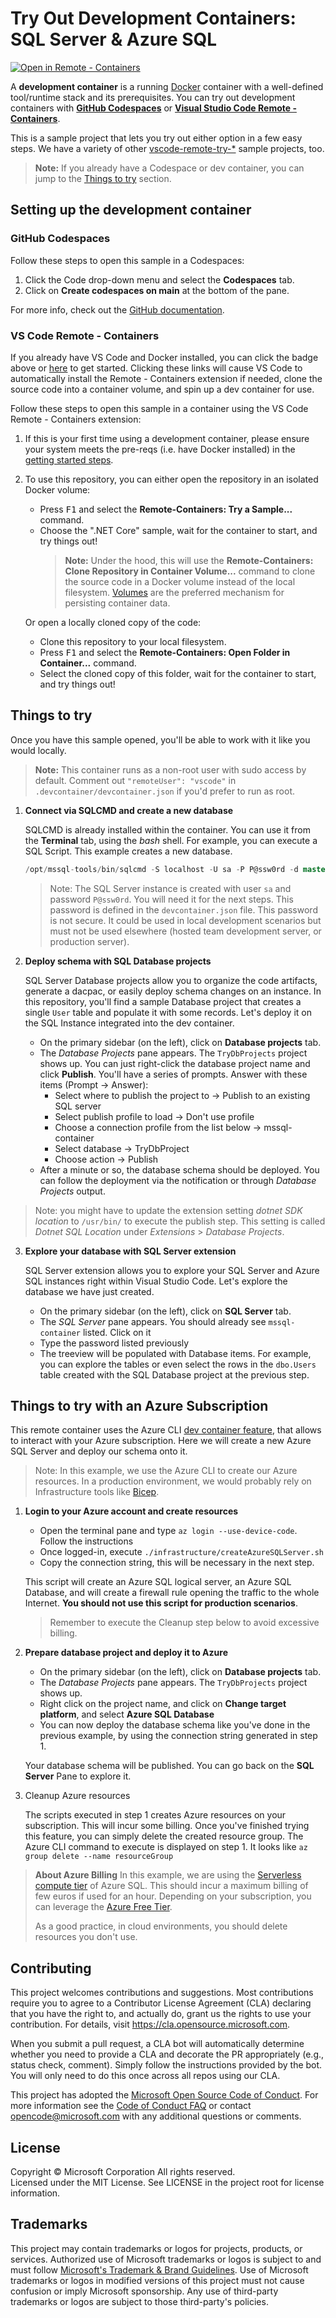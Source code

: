 # Try Out Development Containers: SQL Server & Azure SQL

[![Open in Remote - Containers](https://img.shields.io/static/v1?label=Remote%20-%20Containers&message=Open&color=blue&logo=visualstudiocode)](https://vscode.dev/redirect?url=vscode://ms-vscode-remote.remote-containers/cloneInVolume?url=https://github.com/microsoft/vscode-remote-try-sqlserver)

A **development container** is a running [Docker](https://www.docker.com) container with a well-defined tool/runtime stack and its prerequisites. You can try out development containers with **[GitHub Codespaces](https://github.com/features/codespaces)** or **[Visual Studio Code Remote - Containers](https://aka.ms/vscode-remote/containers)**.

This is a sample project that lets you try out either option in a few easy steps. We have a variety of other [vscode-remote-try-*](https://github.com/search?q=org%3Amicrosoft+vscode-remote-try-&type=Repositories) sample projects, too.

> **Note:** If you already have a Codespace or dev container, you can jump to the [Things to try](#things-to-try) section.


## Setting up the development container

### GitHub Codespaces

Follow these steps to open this sample in a Codespaces:

1. Click the Code drop-down menu and select the **Codespaces** tab.
1. Click on **Create codespaces on main** at the bottom of the pane.

For more info, check out the [GitHub documentation](https://docs.github.com/en/free-pro-team@latest/github/developing-online-with-codespaces/creating-a-codespace#creating-a-codespace).

### VS Code Remote - Containers

If you already have VS Code and Docker installed, you can click the badge above or [here](https://vscode.dev/redirect?url=vscode://ms-vscode-remote.remote-containers/cloneInVolume?url=https://github.com/microsoft/vscode-remote-try-sqlserver) to get started. Clicking these links will cause VS Code to automatically install the Remote - Containers extension if needed, clone the source code into a container volume, and spin up a dev container for use.

Follow these steps to open this sample in a container using the VS Code Remote - Containers extension:

1. If this is your first time using a development container, please ensure your system meets the pre-reqs (i.e. have Docker installed) in the [getting started steps](https://aka.ms/vscode-remote/containers/getting-started).

2. To use this repository, you can either open the repository in an isolated Docker volume:

    - Press <kbd>F1</kbd> and select the **Remote-Containers: Try a Sample...** command.
    - Choose the ".NET Core" sample, wait for the container to start, and try things out!
        > **Note:** Under the hood, this will use the **Remote-Containers: Clone Repository in Container Volume...** command to clone the source code in a Docker volume instead of the local filesystem. [Volumes](https://docs.docker.com/storage/volumes/) are the preferred mechanism for persisting container data.

   Or open a locally cloned copy of the code:

   - Clone this repository to your local filesystem.
   - Press <kbd>F1</kbd> and select the **Remote-Containers: Open Folder in Container...** command.
   - Select the cloned copy of this folder, wait for the container to start, and try things out!

## Things to try

Once you have this sample opened, you'll be able to work with it like you would locally.

> **Note:** This container runs as a non-root user with sudo access by default. Comment out `"remoteUser": "vscode"` in `.devcontainer/devcontainer.json` if you'd prefer to run as root.

1. **Connect via SQLCMD and create a new database**

    SQLCMD is already installed within the container. You can use it from the **Terminal** tab, using the *bash* shell. For example, you can execute a SQL Script. This example creates a new database.

    ```sql
    /opt/mssql-tools/bin/sqlcmd -S localhost -U sa -P P@ssw0rd -d master -i 01-CreateDatabase.sql
    ```

    > Note: The SQL Server instance is created with user `sa` and password `P@ssw0rd`. You will need it for the next steps. This password is defined in the `devcontainer.json` file. This password is not secure. It could be used in local development scenarios but must not be used elsewhere (hosted team development server, or production server).

2. **Deploy schema with SQL Database projects**

    SQL Server Database projects allow you to organize the code artifacts, generate a dacpac, or easily deploy schema changes on an instance. In this repository, you'll find a sample Database project that creates a single `User` table and populate it with some records. Let's deploy it on the SQL Instance integrated into the dev container.

    - On the primary sidebar (on the left), click on **Database projects** tab.
    - The _Database Projects_ pane appears. The `TryDbProjects` project shows up. You can just right-click the database project name and click **Publish**. You'll have a series of prompts. Answer with these items (Prompt -> Answer):
        - Select where to publish the project to -> Publish to an existing SQL server
        - Select publish profile to load -> Don't use profile
        - Choose a connection profile from the list below -> mssql-container
        - Select database -> TryDbProject
        - Choose action -> Publish
    - After a minute or so, the database schema should be deployed. You can follow the deployment via the notification or through _Database Projects_ output. 

> Note: you might have to update the extension setting _dotnet SDK location_ to `/usr/bin/` to execute the publish step. This setting is called _Dotnet SQL Location_ under _Extensions_ > _Database Projects_.

3. **Explore your database with SQL Server extension**

    SQL Server extension allows you to explore your SQL Server and Azure SQL instances right within Visual Studio Code. Let's explore the database we have just created.

    - On the primary sidebar (on the left), click on **SQL Server** tab.
    - The _SQL Server_ pane appears. You should already see `mssql-container` listed. Click on it
    - Type the password listed previously
    - The treeview will be populated with Database items. For example, you can explore the tables or even select the rows in the `dbo.Users` table created with the SQL Database project at the previous step.

## Things to try with an Azure Subscription

This remote container uses the Azure CLI [dev container feature](https://github.com/devcontainers/features), that allows to interact with your Azure subscription. Here we will create a new Azure SQL Server and deploy our schema onto it. 

> Note: In this example, we use the Azure CLI to create our Azure resources. In a production environment, we would probably rely on Infrastructure tools like [Bicep](https://learn.microsoft.com/azure/azure-resource-manager/bicep/overview?tabs=bicep). 

1. **Login to your Azure account and create resources**

    - Open the terminal pane and type `az login --use-device-code`. Follow the instructions
    - Once logged-in, execute `./infrastructure/createAzureSQLServer.sh`
    - Copy the connection string, this will be necessary in the next step.

    This script will create an Azure SQL logical server, an Azure SQL Database, and will create a firewall rule opening the traffic to the whole Internet. **You should not use this script for production scenarios**. 
    
    >Remember to execute the Cleanup step below to avoid excessive billing.

2. **Prepare database project and deploy it to Azure**

    - On the primary sidebar (on the left), click on **Database projects** tab.
    - The _Database Projects_ pane appears. The `TryDbProjects` project shows up.
    - Right click on the project name, and click on **Change target platform**, and select **Azure SQL Database**
    - You can now deploy the database schema like you've done in the previous example, by using the connection string generated in step 1.

    Your database schema will be published. You can go back on the **SQL Server** Pane to explore it.

3. Cleanup Azure resources

    The scripts executed in step 1 creates Azure resources on your subscription. This will incur some billing. Once you've finished trying this feature, you can simply delete the created resource group. The Azure CLI command to execute is displayed on step 1. It looks like `az group delete --name resourceGroup`

> **About Azure Billing**
> In this example, we are using the [Serverless compute tier](https://learn.microsoft.com/en-us/azure/azure-sql/database/serverless-tier-overview?view=azuresql) of Azure SQL. This should incur a maximum billing of few euros if used for an hour. Depending on your subscription, you can leverage the [Azure Free Tier](https://azure.microsoft.com/free/).
> 
> As a good practice, in cloud environments, you should delete resources you don't use.

## Contributing

This project welcomes contributions and suggestions.  Most contributions require you to agree to a
Contributor License Agreement (CLA) declaring that you have the right to, and actually do, grant us
the rights to use your contribution. For details, visit https://cla.opensource.microsoft.com.

When you submit a pull request, a CLA bot will automatically determine whether you need to provide
a CLA and decorate the PR appropriately (e.g., status check, comment). Simply follow the instructions
provided by the bot. You will only need to do this once across all repos using our CLA.

This project has adopted the [Microsoft Open Source Code of Conduct](https://opensource.microsoft.com/codeofconduct/).
For more information see the [Code of Conduct FAQ](https://opensource.microsoft.com/codeofconduct/faq/) or
contact [opencode@microsoft.com](mailto:opencode@microsoft.com) with any additional questions or comments.

## License

Copyright © Microsoft Corporation All rights reserved.<br />
Licensed under the MIT License. See LICENSE in the project root for license information.

## Trademarks

This project may contain trademarks or logos for projects, products, or services. Authorized use of Microsoft 
trademarks or logos is subject to and must follow 
[Microsoft's Trademark & Brand Guidelines](https://www.microsoft.com/en-us/legal/intellectualproperty/trademarks/usage/general).
Use of Microsoft trademarks or logos in modified versions of this project must not cause confusion or imply Microsoft sponsorship.
Any use of third-party trademarks or logos are subject to those third-party's policies.
